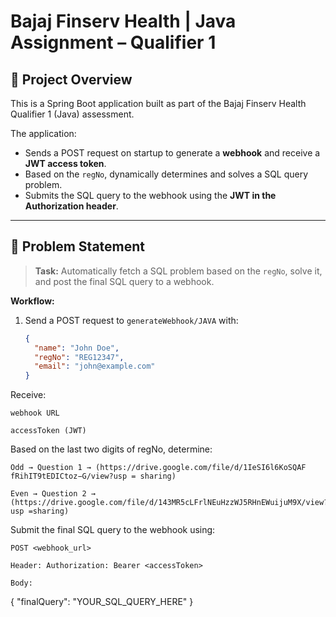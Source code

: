 # Bajaj Finserv Health | Java Assignment – Qualifier 1

## 🚀 Project Overview

This is a Spring Boot application built as part of the Bajaj Finserv Health Qualifier 1 (Java) assessment.

The application:

- Sends a POST request on startup to generate a **webhook** and receive a **JWT access token**.
- Based on the `regNo`, dynamically determines and solves a SQL query problem.
- Submits the SQL query to the webhook using the **JWT in the Authorization header**.

---

## 📌 Problem Statement

> **Task:** Automatically fetch a SQL problem based on the `regNo`, solve it, and post the final SQL query to a webhook.

**Workflow:**

1. Send a POST request to `generateWebhook/JAVA` with:
   ```json
   {
     "name": "John Doe",
     "regNo": "REG12347",
     "email": "john@example.com"
   }
Receive:

    webhook URL

    accessToken (JWT)

Based on the last two digits of regNo, determine:

    Odd → Question 1 → (https://drive.google.com/file/d/1IeSI6l6KoSQAF fRihIT9tEDICtoz−G/view?usp = sharing)

    Even → Question 2 → (https://drive.google.com/file/d/143MR5cLFrlNEuHzzWJ5RHnEWuijuM9X/view?usp =sharing)

Submit the final SQL query to the webhook using:

    POST <webhook_url>

    Header: Authorization: Bearer <accessToken>

    Body:

{
  "finalQuery": "YOUR_SQL_QUERY_HERE"
}
